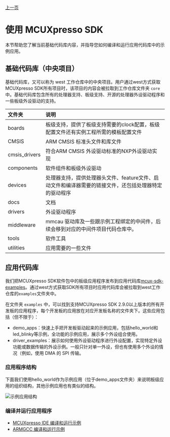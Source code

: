 [上一页](../README_CN.md)
# 使用 MCUXpresso SDK
本节帮助您了解当前基础代码库内容，并指导您如何编译和运行应用代码库中的示例应用。

## 基础代码库（中央项目）
基础代码库，又可以称为 west 工作仓库中的中央项目。用户通过west方式获取MCUXpresso SDK所有项目时，该项目的内容会被拉取到工作仓库文件夹 `core` 中。基础代码库包含所有的处理器支持、板级支持、开源的处理器外设驱动程序和一些板级外设驱动的支持。

|文件夹 |说明 |
| :--------- | :-------- |
| boards | 板级支持，提供了板级支持需要的clock配置，板级配置文件还有实例工程所需的模板配置文件 |
| CMSIS | ARM CMSIS 标准头文件和库文件 |
| cmsis_drivers | 符合ARM CMSIS 外设驱动标准的NXP外设驱动实现 |
| components | 软件组件和板级外设驱动 |
| devices | 处理器支持，提供处理器头文件、feature文件、启动文件和编译器需要的链接文件，还包括处理器特定的驱动程序 |
| docs | 文档 |
| drivers | 外设驱动程序 |
| middleware | mmcau 驱动库及一些跟示例工程绑定的中间件，后续会移到对应的中间件项目代码仓库中。 |
| tools | 软件工具 |
| utilities | 应用需要的一些文件 |

## 应用代码库

我们把MCUXpresso SDK软件包中的板级应用程序发布到应用代码库[mcux-sdk-examples](https://github.com/NXPmicro/mcux-sdk-examples)。通过west方式获取SDK所有项目时应用代码库会被拉取到west工作仓库的`examples`文件夹中。

在文件夹 `examples` 中，可以找到支持MCUXpresso SDK 2.9.0以上版本的所有开发板的应用程序，每个开发板的应用放在对应开发板名称的文件夹下。这些应用包括（但不限于）：

* demo_apps：快速上手把开发板驱动起来的示例应用，包括hello_world和led_blinky等示例，全功能的示例应用，展示多个外设组合使用。
* driver_examples：展示如何使用外设驱动程序进行外设配置，实现特定外设功能或数据传输的外设示例。一般只针对单一外设，但也有使用多个外设的情况（例如，使用 DMA 的 SPI 传输。

### 应用程序结构

下面我们使用hello_world作为示例应用（位于demo_apps文件夹）来说明板级应用的组织结构，其他示例应用也有类似的结构。

![示例应用结构](Getting_Started/images/example_structure.png)

### 编译并运行应用程序

* [MCUXpresso IDE 编译和运行示例](run_a_project_using_mcux_CN.md)
* [ARMGCC 编译和运行示例](run_a_project_using_armgcc_CN.md)